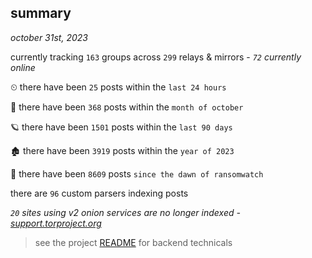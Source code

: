 
## summary
_october 31st, 2023_

currently tracking `163` groups across `299` relays & mirrors - _`72` currently online_

⏲ there have been `25` posts within the `last 24 hours`

🦈 there have been `368` posts within the `month of october`

🪐 there have been `1501` posts within the `last 90 days`

🏚 there have been `3919` posts within the `year of 2023`

🦕 there have been `8609` posts `since the dawn of ransomwatch`

there are `96` custom parsers indexing posts

_`20` sites using v2 onion services are no longer indexed - [support.torproject.org](https://support.torproject.org/onionservices/v2-deprecation/)_

> see the project [README](https://github.com/joshhighet/ransomwatch#ransomwatch--) for backend technicals
